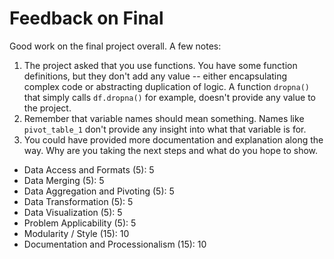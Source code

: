 # Feedback on Final

Good work on the final project overall.  A few notes:
1. The project asked that you use functions. You have some function definitions, but they don't add any value -- either encapsulating complex code or abstracting duplication of logic.  A function `dropna()` that simply calls `df.dropna()` for example, doesn't provide any value to the project.  
2. Remember that variable names should mean something.  Names like `pivot_table_1` don't provide any insight into what that variable is for.
3. You could have provided more documentation and explanation along the way.  Why are you taking the next steps and what do you hope to show.


* Data Access and Formats (5): 5
* Data Merging (5): 5
* Data Aggregation and Pivoting (5): 5
* Data Transformation (5): 5
* Data Visualization (5): 5
* Problem Applicability (5): 5
* Modularity / Style (15): 10
* Documentation and Processionalism (15): 10
